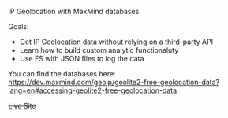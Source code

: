<p>IP Geolocation with MaxMind databases</p>

<p>Goals:</p>

<ul>
  <li>Get IP Geolocation data without relying on a third-party API</li>
  <li>Learn how to build custom analytic functionaluty</li>
  <li>Use FS with JSON files to log the data</li>
</ul>

<p>
  You can find the databases here:
  <br /><a href="https://dev.maxmind.com/geoip/geolite2-free-geolocation-data?lang=en#accessing-geolite2-free-geolocation-data" target="_blank">https://dev.maxmind.com/geoip/geolite2-free-geolocation-data?lang=en#accessing-geolite2-free-geolocation-data</a>
</p>

<strike><a href="" tagret="_blank">Live Site</a></strike>
